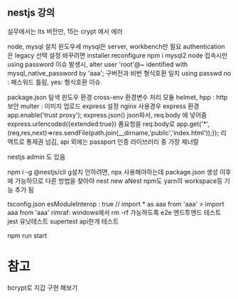 ## nestjs 강의

실무에서는 lts 버전만,
15는 crypt 에서 에러

node, mysql 설치
 윈도우세 mysql은 server, workbench만 필요
 authentication 은 legacy 선택
 설정 바꾸려면 installer.reconfigure
 npm i mysql2
 node 접속시만 using password 이슈 발생시, alter user 'root'@~ identified with mysql_native_password by 'aaa';
 	구버전과 비번 형식호환 일치
 using passwd no : 패스워드 틀림, yes: 형식호환 이슈


package.json 탐색
	윈도우 환경 cross-env 환경변수 처리 모듈
	helmet, hpp : http 보안
	multer : 이미지 업로드
express 설정
	nginx 사용경우 express 환경 app.enable('trust proxy');
	express.json() json파서, req.body 에 넣어줌
	express.urlencoded({extended:true}) 폼요청을 req.body로
	app.get('*',(req,res,next)=>res.sendFile(path.join(__dirname,'public','index.html'));}); 리액트로 통제권 넘김, api 외에는
passport 인증 라이브러리 중 가장 제너럴

nestjs admin 도 있음

npm i -g @nestjs/cli
	g설치 안하려면, npx 사용해야하는데 package.json 생성 이후에 가능하므로 다른 방법을 찾아야 
nest new aNest
	npm도 yarn의 workspace등 기능 추가 됨


tsconfig.json
	esModuleInterop : true // import * as aaa from 'aaa' > import aaa from 'aaa'
	rimraf: windows에서 rm -rf  가능하도록
	e2e 엔드투엔드 테스트
	jest 유닛테스트
	supertest api한개 테스트

npm run start




# 참고
bcrypt로 지갑 구현 해보기
